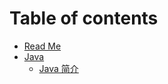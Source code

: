 # Table of contents

* [Read Me](README.md)
* [Java](java/README.md)
  * [Java 简介](java/java-intro.md)

